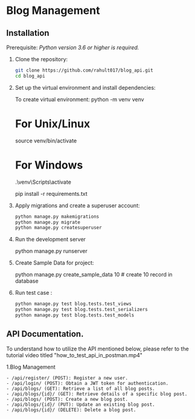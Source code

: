 # Blog Management

## Installation

Prerequisite: *Python version 3.6 or higher is required.*

1. Clone the repository:

   ```bash
   git clone https://github.com/rahult017/blog_api.git
   cd blog_api

2. Set up the virtual environment and install dependencies:

    To create virtual environment: python -m venv venv

    # For Unix/Linux
    source venv/bin/activate

    # For Windows
    .\venv\Scripts\activate

    pip install -r requirements.txt

3. Apply migrations and create a superuser account:
   
   ```bash
   python manage.py makemigrations
   python manage.py migrate
   python manage.py createsuperuser


4. Run the development server

    python manage.py runserver
   
5. Create Sample Data for project:

    python manage.py create_sample_data 10 # create 10 record in database 

   
6. Run test case :

    ```bash
    python manage.py test blog.tests.test_views
    python manage.py test blog.tests.test_serializers
    python manage.py test blog.tests.test_models
    
   
## API Documentation.

To understand how to utilize the API mentioned below, please refer to the tutorial video titled "how_to_test_api_in_postman.mp4" 

1.Blog Management

    - /api/register/ (POST): Register a new user.
    - /api/login/ (POST): Obtain a JWT token for authentication.
    - /api/blogs/ (GET): Retrieve a list of all blog posts.
    - /api/blogs/{id}/ (GET): Retrieve details of a specific blog post.
    - /api/blogs/ (POST): Create a new blog post.
    - /api/blogs/{id}/ (PUT): Update an existing blog post.
    - /api/blogs/{id}/ (DELETE): Delete a blog post.

